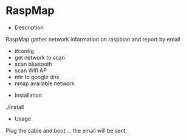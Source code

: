 RaspMap
===

* Description 

RaspMap gather network information on raspbian and report by email
- ifconfig
- get network to scan
- scan bluetooth
- scan Wifi AP
- mtr to google dns
- nmap available network

* Installation 

./install 

* Usage 

Plug the cable and boot ... the email will be sent.
